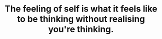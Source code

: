 ---
title: The feeling of self is what it feels like to be thinking without realising you're thinking.
tags: self consciousness experience mindfulness perception
star: true
---
